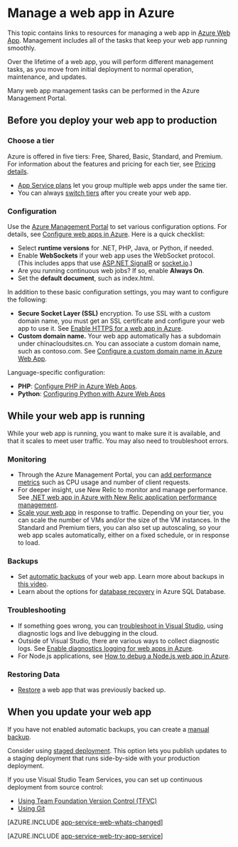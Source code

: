 <properties 
	pageTitle="Manage a web app in Azure" 
	description="Links to resources for managing a web app in Azure." 
	services="app-service\web" 
	documentationCenter="" 
	authors="erikre" 
	manager="wpickett" 
	editor=""/>

<tags
	ms.service="app-service-web"
	ms.date="01/12/2016"
	wacn.date=""/>

# Manage a web app in Azure

This topic contains links to resources for managing a web app in [Azure Web App](/documentation/services/web-sites/). Management includes all of the tasks that keep your web app running smoothly. 

Over the lifetime of a web app, you will perform different management tasks, as you move from initial deployment to normal operation, maintenance, and updates.

Many web app management tasks can be performed in the Azure Management Portal.

## Before you deploy your web app to production

### Choose a tier

Azure is offered in five tiers: Free, Shared, Basic, Standard, and Premium. For information about the features and pricing for each tier, see [Pricing details](/home/features/web-site/#price). 

- [App Service plans](/documentation/articles/azure-web-sites-web-hosting-plans-in-depth-overview) let you group multiple web apps under the same tier.
- You can always [switch tiers](/documentation/articles/web-sites-scale) after you create your web app.

### Configuration

Use the [Azure Management Portal](https://manage.windowsazure.cn/) to set various configuration options. For details, see [Configure web apps in Azure](/documentation/articles/web-sites-configure). Here is a quick checklist:

- Select **runtime versions** for .NET, PHP, Java, or Python, if needed.
- Enable **WebSockets** if your web app uses the WebSocket protocol. (This includes apps that use [ASP.NET SignalR](http://www.asp.net/signalr) or [socket.io](/documentation/articles/web-sites-nodejs-chat-app-socketio).)
- Are you running continuous web jobs? If so, enable **Always On**.
- Set the **default document**, such as index.html.

In addition to these basic configuration settings, you may want to configure the following:

- **Secure Socket Layer (SSL)** encryption. To use SSL with a custom domain name, you must get an SSL certificate and configure your web app to use it. See [Enable HTTPS for a web app in Azure](/documentation/articles/web-sites-configure-ssl-certificate).
- **Custom domain name.** Your web app automatically has a subdomain under chinacloudsites.cn. You can associate a custom domain name, such as contoso.com. See [Configure a custom domain name in Azure Web App](/documentation/articles/web-sites-custom-domain-name).

Language-specific configuration:

- **PHP**: [Configure PHP in Azure Web Apps](/documentation/articles/web-sites-php-configure).
- **Python**: [Configuring Python with Azure Web Apps](/documentation/articles/web-sites-python-configure)


## While your web app is running

While your web app is running, you want to make sure it is available, and that it scales to meet user traffic. You may also need to troubleshoot errors.

### Monitoring

- Through the Azure Management Portal, you can [add performance metrics](/documentation/articles/web-sites-monitor) such as CPU usage and number of client requests.
- For deeper insight, use New Relic to monitor and manage performance. See [.NET web app in Azure with New Relic application performance management](/documentation/articles/store-new-relic-web-sites-dotnet-application-performance-management).
- [Scale your web app](/documentation/articles/web-sites-scale) in response to traffic. Depending on your tier, you can scale the number of VMs and/or the size of the VM instances. In the Standard and Premium tiers, you can also set up autoscaling, so your web app scales automatically, either on a fixed schedule, or in response to load.  
 
### Backups

- Set [automatic backups](/documentation/articles/web-sites-backup) of your web app. Learn more about backups in [this video](https://azure.microsoft.com/documentation/videos/azure-websites-automatic-and-easy-backup/).
- Learn about the options for [database recovery](/documentation/articles/sql-database-business-continuity) in Azure SQL Database.

### Troubleshooting

- If something goes wrong, you can [troubleshoot in Visual Studio](/documentation/articles/web-sites-dotnet-troubleshoot-visual-studio#remotedebug), using diagnostic logs and live debugging in the cloud. 
- Outside of Visual Studio, there are various ways to collect diagnostic logs. See [Enable diagnostics logging for web apps in Azure](/documentation/articles/web-sites-enable-diagnostic-log).
- For Node.js applications, see [How to debug a Node.js web app in Azure](/documentation/articles/web-sites-nodejs-debug).

### Restoring Data

- [Restore](/documentation/articles/web-sites-restore) a web app that was previously backed up.


## When you update your web app

If you have not enabled automatic backups, you can create a [manual backup](/documentation/articles/web-sites-backup).

Consider using [staged deployment](/documentation/articles/web-sites-staged-publishing). This option lets you publish updates to a staging deployment that runs side-by-side with your production deployment. 

If you use Visual Studio Team Services, you can set up continuous deployment from source control:

- [Using Team Foundation Version Control (TFVC)](/documentation/articles/cloud-services-continuous-delivery-use-vso) 
- [Using Git](/documentation/articles/cloud-services-continuous-delivery-use-vso-git)
 
[AZURE.INCLUDE [app-service-web-whats-changed](../includes/app-service-web-whats-changed.md)]

[AZURE.INCLUDE [app-service-web-try-app-service](../includes/app-service-web-try-app-service.md)]
 
<!-- Anchors. -->


[Before you deploy your site to production]: #before-you-deploy-your-site-to-production
[While your website is running]: #while-your-website-is-running
[When you update your website]: #when-you-update-your-website

  
